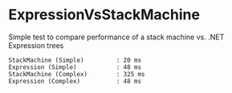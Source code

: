# ExpressionVsStackMachine

Simple test to compare performance of a stack machine vs. .NET Expression trees

```
StackMachine (Simple)         : 20 ms
Expression (Simple)           : 48 ms
StackMachine (Complex)        : 325 ms
Expression (Complex)          : 48 ms
```
